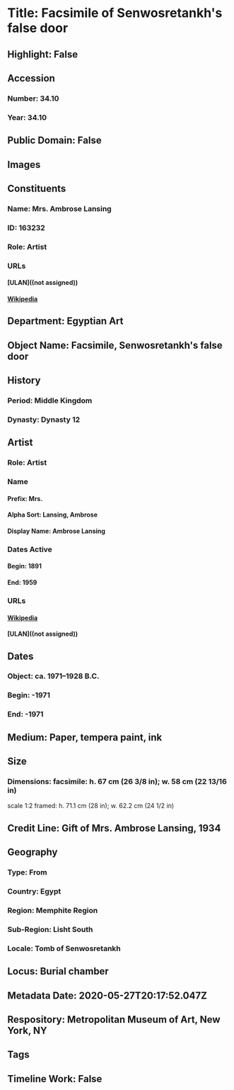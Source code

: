 # Title: Facsimile of Senwosretankh's false door
## Highlight: False
## Accession
### Number: 34.10
### Year: 34.10
## Public Domain: False
## Images
## Constituents
### Name: Mrs. Ambrose Lansing
### ID: 163232
### Role: Artist
### URLs
#### [ULAN]((not assigned))
#### [Wikipedia](https://www.wikidata.org/wiki/Q22670601)
## Department: Egyptian Art
## Object Name: Facsimile, Senwosretankh's false door
## History
### Period: Middle Kingdom
### Dynasty: Dynasty 12
## Artist
### Role: Artist
### Name
#### Prefix: Mrs.
#### Alpha Sort: Lansing, Ambrose
#### Display Name: Ambrose Lansing
### Dates Active
#### Begin: 1891
#### End: 1959
### URLs
#### [Wikipedia](https://www.wikidata.org/wiki/Q22670601)
#### [ULAN]((not assigned))
## Dates
### Object: ca. 1971–1928 B.C.
### Begin: -1971
### End: -1971
## Medium: Paper, tempera paint, ink
## Size
### Dimensions: facsimile: h. 67 cm (26 3/8 in); w. 58 cm (22 13/16 in)
scale 1:2
framed: h. 71.1 cm (28 in); w. 62.2 cm (24 1/2 in)
## Credit Line: Gift of Mrs. Ambrose Lansing, 1934
## Geography
### Type: From
### Country: Egypt
### Region: Memphite Region
### Sub-Region: Lisht South
### Locale: Tomb of Senwosretankh
## Locus: Burial chamber
## Metadata Date: 2020-05-27T20:17:52.047Z
## Respository: Metropolitan Museum of Art, New York, NY
## Tags
## Timeline Work: False
